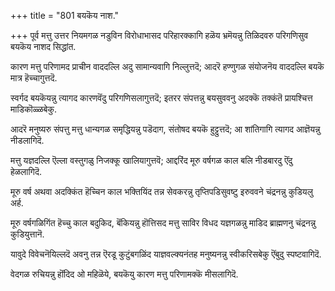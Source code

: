 +++
title = "801 बयकॆय नाश."

+++
पूर्व मत्तु उत्तर नियमगळ नडुविन विरोधाभासद परिहारक्कागि हळॆय भ्रमॆयन्नु तिळिदवरु परिगणिसुव बयकॆय नाशद सिद्धांत.

कारण मत्तु परिणामद प्राचीन वाददल्लि अदु सामान्यवागि निल्लुत्तदॆ; आदरॆ हण्णुगळ संयोजनॆय वाददल्लि बयकॆ मात्र हॆच्चागुत्तदॆ.

स्वर्गद बयकॆयन्नु त्यागद कारणवॆंदु परिगणिसलागुत्तदॆ; इतरर संपत्तन्नु बयसुववनु अदक्कॆ तक्कंतॆ प्रायश्चित्त माडिकॊळ्ळबेकु.

आदरॆ मनुष्यरु संपत्तु मत्तु धान्यगळ समृद्धियन्नु पडॆदाग, संतोषद बयकॆ हुट्टुत्तदॆ; आ शांतिगागि त्यागद आज्ञॆयन्नु नीडलागिदॆ.

मत्तु यज्ञदल्लि ऎल्ला वस्तुगळु निजक्कू खालियागुत्तवॆ; आद्दरिंद मूरु वर्षगळ काल बलि नीडबारदु ऎंदु हेळलागिदॆ.

मूरु वर्ष अथवा अदक्किंत हॆच्चिन काल भक्तियिंद तन्न सेवकरन्नु तृप्तिपडिसुवष्टु इरुववने चंद्रनन्नु कुडियलु अर्ह.

मूरु वर्षगळिगिंत हॆच्चु काल बदुकिद, बॆंकियन्नु हॊत्तिसद मत्तु साविर विधद यज्ञगळन्नु माडिद ब्राह्मणनु चंद्रनन्नु कुडियुत्तानॆ.

यावुदे विवेचनॆयिल्लदॆ अवनु तन्न ऎरडू कुटुंबगळिंद याज्ञवल्क्यनंतह मनुष्यनन्नु स्वीकरिसबेकु ऎंबुदु स्पष्टवागिदॆ.

वेदगळ रुचियन्नु हॊंदिद ओ महिळॆये, बयकॆयु कारण मत्तु परिणामक्कॆ मीसलागिदॆ.

